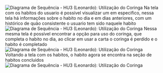 ![Diagrama de Sequência - HU3 (Leonardo): Utilização do Coringa](flu1.png)
Na tela com os habitos do usuario é possível visualizar um em especifico, nessa tela há informações sobre o habito no dia e em dias anteriores, com um histórico de quão consistente o usuario tem sido naquele habito
![Diagrama de Sequência - HU3 (Leonardo): Utilização do Coringa](flu2.jpg)
Nessa mesma tela é possível encontrar a opção para uso do coringa, que completa o habito no dia, ao clicar em usar a carta o coringa é perdido e o habito é completado
![Diagrama de Sequência - HU3 (Leonardo): Utilização do Coringa](flu3.jpg)
Voltando a tela com os habitos, o habito agora se encontra na seção de habitos concluidos
![Diagrama de Sequência - HU3 (Leonardo): Utilização do Coringa](flu4.png)


